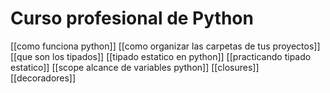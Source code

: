 # Curso profesional de Python

[[como funciona python]]
[[como organizar las carpetas de tus proyectos]]
[[que son los tipados]]
[[tipado estatico en python]]
[[practicando tipado estatico]]
[[scope alcance de variables python]]
[[closures]]
[[decoradores]]
